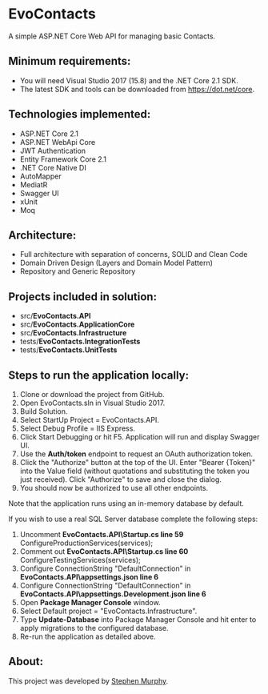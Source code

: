 # EvoContacts

A simple ASP.NET Core Web API for managing basic Contacts.

## Minimum requirements:

- You will need Visual Studio 2017 (15.8) and the .NET Core 2.1 SDK.
- The latest SDK and tools can be downloaded from https://dot.net/core.

## Technologies implemented:

- ASP.NET Core 2.1
- ASP.NET WebApi Core
- JWT Authentication
- Entity Framework Core 2.1
- .NET Core Native DI
- AutoMapper
- MediatR
- Swagger UI
- xUnit
- Moq

## Architecture:

- Full architecture with separation of concerns, SOLID and Clean Code
- Domain Driven Design (Layers and Domain Model Pattern)
- Repository and Generic Repository

## Projects included in solution:

- src/**EvoContacts.API**
- src/**EvoContacts.ApplicationCore**
- src/**EvoContacts.Infrastructure**
- tests/**EvoContacts.IntegrationTests**
- tests/**EvoContacts.UnitTests**

## Steps to run the application locally:

1. Clone or download the project from GitHub.
2. Open EvoContacts.sln in Visual Studio 2017.
3. Build Solution.
4. Select StartUp Project = EvoContacts.API.
5. Select Debug Profile = IIS Express.
6. Click Start Debugging or hit F5. Application will run and display Swagger UI.
7. Use the **Auth/token** endpoint to request an OAuth authorization token.
8. Click the "Authorize" button at the top of the UI. Enter "Bearer {Token}" into the Value field (without quotations and substituting the token you just received). Click "Authorize" to save and close the dialog.
9. You should now be authorized to use all other endpoints.

Note that the application runs using an in-memory database by default. 

If you wish to use a real SQL Server database complete the following steps:

1. Uncomment **EvoContacts.API\Startup.cs line 59** ConfigureProductionServices(services);
2. Comment out **EvoContacts.API\Startup.cs line 60** ConfigureTestingServices(services);
3. Configure ConnectionString "DefaultConnection" in **EvoContacts.API\appsettings.json line 6**
4. Configure ConnectionString "DefaultConnection" in **EvoContacts.API\appsettings.Development.json line 6**
5. Open **Package Manager Console** window.
6. Select Default project = "EvoContacts.Infrastructure".
7. Type **Update-Database** into Package Manager Console and hit enter to apply migrations to the configured database.
8. Re-run the application as detailed above.

## About:

This project was developed by [Stephen Murphy](https://www.linkedin.com/in/stephen-murphy-63074816b).
